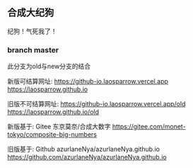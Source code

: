 ## 合成大纪狗
纪狗！气死我了！

### branch master
此分支为old与new分支的结合

新版可结算网址:
https://github-io.laosparrow.vercel.app
https://laosparrow.github.io

旧版不可结算网址:
https://github-io.laosparrow.vercel.app/old
https://laosparrow.github.io/old



新版基于:
Gitee 东京莫奈/合成大数字
https://gitee.com/monet-tokyo/composite-big-numbers

旧版基于:
Github azurlaneNya/azurlaneNya.github.io
https://github.com/azurlaneNya/azurlaneNya.github.io